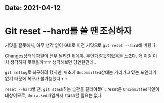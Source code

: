 Date: 2021-04-12
---

# Git reset --hard를 쓸 땐 조심하자

커밋을 잘못해서, 아무 생각 없이 GUI로 이전 커밋으로 `git reset --hard`해 버렸다.

Changes상태의 파일이 전부 날라간 뒤에야, 무언가 잘못되었음을 느꼈다.
왜 이걸 미처 생각하지 못했을까ㅜㅜ 생각해보면 당연한건데..

`git reflog`로 복구하려 했지만, 애초에 `Uncommitted`상태는 가리키고 있는 포인터가 없기 때문에 복구가 불가능했다ㅜㅜ

`reset --hard`할 땐, `git stash`하는 습관을 길러야겠다.
reset은 `Uncommitted`파일이 대상이므로, `Untracked`파일까지 stash할 필요는 없다.

